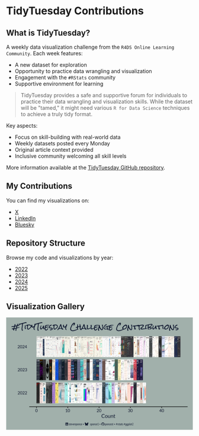 # TidyTuesday Contributions

## What is TidyTuesday?

A weekly data visualization challenge from the `R4DS Online Learning Community`. Each week features:
- A new dataset for exploration
- Opportunity to practice data wrangling and visualization
- Engagement with the `#RStats` community
- Supportive environment for learning

> TidyTuesday provides a safe and supportive forum for individuals to practice their data wrangling and visualization skills. While the dataset will be "tamed," it might need various `R for Data Science` techniques to achieve a truly tidy format.

Key aspects:
- Focus on skill-building with real-world data
- Weekly datasets posted every Monday
- Original article context provided
- Inclusive community welcoming all skill levels

More information available at the [TidyTuesday GitHub repository](https://github.com/rfordatascience/tidytuesday).

## My Contributions

You can find my visualizations on:
- [X](https://x.com/sponce1)
- [LinkedIn](https://www.linkedin.com/in/stevenponce/)
- [Bluesky](https://bsky.app/profile/sponce1.bsky.social)

## Repository Structure

Browse my code and visualizations by year:
- [2022](/2022/README.md)
- [2023](/2023/README.md)
- [2024](/2024/README.md)
- [2025](/2025/README.md)

## Visualization Gallery

![TidyTuesday Contribution Summary](https://github.com/poncest/tidytuesday/blob/main/Summary/image_plot.png "Visualization of my TidyTuesday contributions over time")
